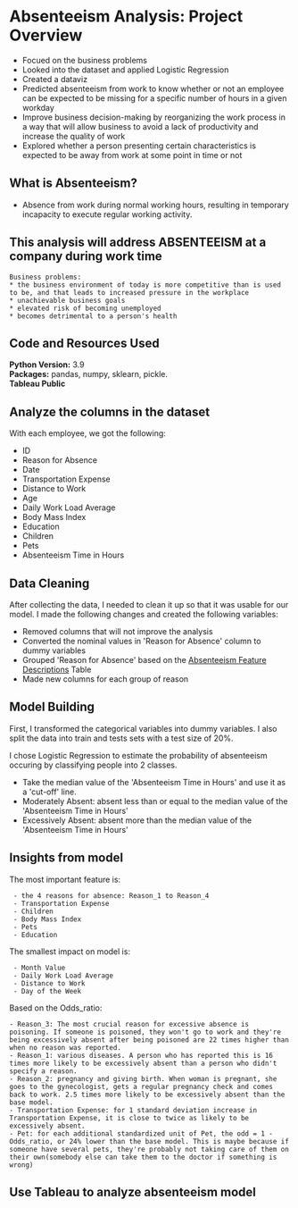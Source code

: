 # Absenteeism Analysis: Project Overview 
* Focued on the business problems
* Looked into the dataset and applied Logistic Regression
* Created a dataviz
* Predicted absenteeism from work to know whether or not an employee can be expected to be missing for a specific number of hours in a given workday
* Improve business decision-making by reorganizing the work process in a way that will allow business to avoid a lack of productivity and increase the quality of work 
* Explored whether a person presenting certain characteristics is expected to be away from work at some point in time or not

## What is Absenteeism?
* Absence from work during normal working hours, resulting in temporary incapacity to execute regular working activity.

## This analysis will address ABSENTEEISM at a company during work time
    Business problems: 
    * the business environment of today is more competitive than is used to be, and that leads to increased pressure in the workplace
    * unachievable business goals
    * elevated risk of becoming unemployed
    * becomes detrimental to a person's health

## Code and Resources Used 
**Python Version:** 3.9  
**Packages:** pandas, numpy, sklearn, pickle.   
**Tableau Public**

## Analyze the columns in the dataset 
With each employee, we got the following:
* ID
*	Reason for Absence
*	Date
*	Transportation Expense
*	Distance to Work
*	Age
*	Daily Work Load Average
*	Body Mass Index
*	Education
*	Children
*	Pets
*	Absenteeism Time in Hours
       

## Data Cleaning
After collecting the data, I needed to clean it up so that it was usable for our model. I made the following changes and created the following variables:

*	Removed columns that will not improve the analysis
* Converted the nominal values in 'Reason for Absence' column to dummy variables
* Grouped 'Reason for Absence' based on the [Absenteeism Feature Descriptions](https://github.com/nengnengfei/Data_Science_Absenteeism_Analysis/blob/main/Absenteeism_Feature_Description.png) Table
*	Made new columns for each group of reason

## Model Building 

First, I transformed the categorical variables into dummy variables. I also split the data into train and tests sets with a test size of 20%.   

I chose Logistic Regression to estimate the probability of absenteeism occuring by classifying people into 2 classes.
* Take the median value of the 'Absenteeism Time in Hours' and use it as a 'cut-off' line.
* Moderately Absent: absent less than or equal to the median value of the 'Absenteeism Time in Hours'
* Excessively Absent: absent more than the median value of the 'Absenteeism Time in Hours'

## Insights from model

 The most important feature is:
 
     - the 4 reasons for absence: Reason_1 to Reason_4
     - Transportation Expense
     - Children
     - Body Mass Index
     - Pets
     - Education
     
 The smallest impact on model is:
 
     - Month Value
     - Daily Work Load Average
     - Distance to Work
     - Day of the Week
     
     
Based on the Odds_ratio: 

    - Reason_3: The most crucial reason for excessive absence is poisoning. If someone is poisoned, they won't go to work and they're being excessively absent after being poisoned are 22 times higher than when no reason was reported.
    - Reason_1: various diseases. A person who has reported this is 16 times more likely to be excessively absent than a person who didn't specify a reason.
    - Reason_2: pregnancy and giving birth. When woman is pregnant, she goes to the gynecologist, gets a regular pregnancy check and comes back to work. 2.5 times more likely to be excessively absent than the base model.
    - Transportation Expense: for 1 standard deviation increase in Transportation Expense, it is close to twice as likely to be excessively absent.
    - Pet: for each additional standardized unit of Pet, the odd = 1 - Odds_ratio, or 24% lower than the base model. This is maybe because if someone have several pets, they're probably not taking care of them on their own(somebody else can take them to the doctor if something is wrong)


## Use Tableau to analyze absenteeism model
